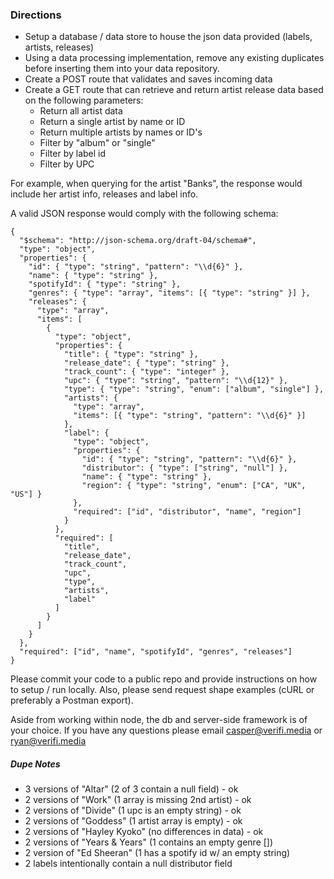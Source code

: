 ### Directions
- Setup a database / data store to house the json data provided (labels, artists, releases) 
- Using a data processing implementation, remove any existing duplicates before inserting them into your data repository.
- Create a POST route that validates and saves incoming data 
- Create a GET route that can retrieve and return artist release data based on the following parameters:
    - Return all artist data
    - Return a single artist by name or ID
    - Return multiple artists by names or ID's
    - Filter by "album" or "single"
    - Filter by label id
    - Filter by UPC

For example, when querying for the artist "Banks", the response would include her artist info, releases and label info.

A valid JSON response would comply with the following schema:
```
{
  "$schema": "http://json-schema.org/draft-04/schema#",
  "type": "object",
  "properties": {
    "id": { "type": "string", "pattern": "\\d{6}" },
    "name": { "type": "string" },
    "spotifyId": { "type": "string" },
    "genres": { "type": "array", "items": [{ "type": "string" }] },
    "releases": {
      "type": "array",
      "items": [
        {
          "type": "object",
          "properties": {
            "title": { "type": "string" },
            "release_date": { "type": "string" },
            "track_count": { "type": "integer" },
            "upc": { "type": "string", "pattern": "\\d{12}" },
            "type": { "type": "string", "enum": ["album", "single"] },
            "artists": {
              "type": "array",
              "items": [{ "type": "string", "pattern": "\\d{6}" }]
            },
            "label": {
              "type": "object",
              "properties": {
                "id": { "type": "string", "pattern": "\\d{6}" },
                "distributor": { "type": ["string", "null"] },
                "name": { "type": "string" },
                "region": { "type": "string", "enum": ["CA", "UK", "US"] }
              },
              "required": ["id", "distributor", "name", "region"]
            }
          },
          "required": [
            "title",
            "release_date",
            "track_count",
            "upc",
            "type",
            "artists",
            "label"
          ]
        }
      ]
    }
  },
  "required": ["id", "name", "spotifyId", "genres", "releases"]
}
```

Please commit your code to a public repo and provide instructions on how to setup / run locally. Also, please send request shape examples (cURL or preferably a Postman export). 

Aside from working within node, the db and server-side framework is of your choice. If you have any questions please email casper@verifi.media or ryan@verifi.media

##### Dupe Notes
- 3 versions of "Altar" (2 of 3 contain a null field) - ok
- 2 versions of "Work" (1 array is missing 2nd artist) - ok
- 2 versions of "Divide" (1 upc is an empty string) - ok
- 2 versions of "Goddess" (1 artist array is empty) - ok
- 2 versions of "Hayley Kyoko" (no differences in data) - ok
- 2 versions of "Years & Years" (1 contains an empty genre [])
- 2 version of "Ed Sheeran" (1 has a spotify id w/ an empty string)
- 2 labels intentionally contain a null distributor field
